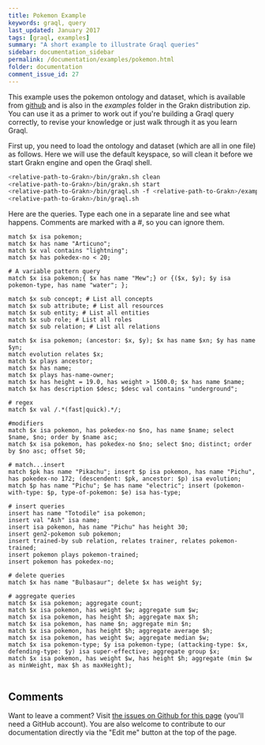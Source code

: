 ```yaml
---
title: Pokemon Example
keywords: graql, query
last_updated: January 2017
tags: [graql, examples]
summary: "A short example to illustrate Graql queries"
sidebar: documentation_sidebar
permalink: /documentation/examples/pokemon.html
folder: documentation
comment_issue_id: 27
---
```


This example uses the pokemon ontology and dataset, which is available from [github](https://github.com/graknlabs/grakn/blob/master/grakn-dist/src/examples/pokemon.gql) and is also in the *examples* folder in the Grakn distribution zip. You can use it as a primer to work out if you're building a Graql query correctly, to revise your knowledge or just walk through it as you learn Graql.

First up, you need to load the ontology and dataset (which are all in one file) as follows. Here we will use the default keyspace, so will clean it before we start Grakn engine and open the Graql shell.

```bash
<relative-path-to-Grakn>/bin/grakn.sh clean
<relative-path-to-Grakn>/bin/grakn.sh start 
<relative-path-to-Grakn>/bin/graql.sh -f <relative-path-to-Grakn>/examples/pokemon.gql
<relative-path-to-Grakn>/bin/graql.sh
```

Here are the queries. Type each one in a separate line and see what happens. Comments are marked with a #, so you can ignore them.

```
match $x isa pokemon;
match $x has name "Articuno";
match $x val contains "lightning";
match $x has pokedex-no < 20;

# A variable pattern query
match $x isa pokemon;{ $x has name "Mew";} or {($x, $y); $y isa pokemon-type, has name "water"; };

match $x sub concept; # List all concepts
match $x sub attribute; # List all resources
match $x sub entity; # List all entities
match $x sub role; # List all roles
match $x sub relation; # List all relations

match $x isa pokemon; (ancestor: $x, $y); $x has name $xn; $y has name $yn;
match evolution relates $x;
match $x plays ancestor;
match $x has name;
match $x plays has-name-owner;
match $x has height = 19.0, has weight > 1500.0; $x has name $name;
match $x has description $desc; $desc val contains "underground";

# regex
match $x val /.*(fast|quick).*/;

#modifiers
match $x isa pokemon, has pokedex-no $no, has name $name; select $name, $no; order by $name asc;
match $x isa pokemon, has pokedex-no $no; select $no; distinct; order by $no asc; offset 50;

# match...insert
match $pk has name "Pikachu"; insert $p isa pokemon, has name "Pichu", has pokedex-no 172; (descendent: $pk, ancestor: $p) isa evolution;
match $p has name "Pichu"; $e has name "electric"; insert (pokemon-with-type: $p, type-of-pokemon: $e) isa has-type;

# insert queries 
insert has name "Totodile" isa pokemon;
insert val "Ash" isa name;
insert isa pokemon, has name "Pichu" has height 30;
insert gen2-pokemon sub pokemon;
insert trained-by sub relation, relates trainer, relates pokemon-trained;
insert pokemon plays pokemon-trained;
insert pokemon has pokedex-no;

# delete queries
match $x has name "Bulbasaur"; delete $x has weight $y;

# aggregate queries
match $x isa pokemon; aggregate count;
match $x isa pokemon, has weight $w; aggregate sum $w;
match $x isa pokemon, has height $h; aggregate max $h;
match $x isa pokemon, has name $n; aggregate min $n;
match $x isa pokemon, has height $h; aggregate average $h;
match $x isa pokemon, has weight $w; aggregate median $w;
match $x isa pokemon-type; $y isa pokemon-type; (attacking-type: $x, defending-type: $y) isa super-effective; aggregate group $x;
match $x isa pokemon, has weight $w, has height $h; aggregate (min $w as minWeight, max $h as maxHeight);


```




## Comments
Want to leave a comment? Visit <a href="https://github.com/graknlabs/docs/issues/27" target="_blank">the issues on Github for this page</a> (you'll need a GitHub account). You are also welcome to contribute to our documentation directly via the "Edit me" button at the top of the page.